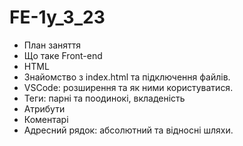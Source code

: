 # FE-1y_3_23

- План заняття
- Що таке Front-end
- HTML
- Знайомство з index.html та підключення файлів.
- VSCode: розширення та як ними користуватися.
- Теги: парні та поодинокі, вкладеність
- Атрибути
- Коментарі
- Адресний рядок: абсолютний та відносні шляхи.
